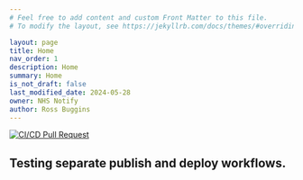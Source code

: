 ```yaml
---
# Feel free to add content and custom Front Matter to this file.
# To modify the layout, see https://jekyllrb.com/docs/themes/#overriding-theme-defaults

layout: page
title: Home
nav_order: 1
description: Home
summary: Home
is_not_draft: false
last_modified_date: 2024-05-28
owner: NHS Notify
author: Ross Buggins
---
```


[![CI/CD Pull Request](https://github.com/NHSDigital/nhs-notify-repository-template/actions/workflows/cicd-1-pull-request.yaml/badge.svg)](https://github.com/NHSDigital/nhs-notify-repository-template/actions/workflows/cicd-1-pull-request.yaml)

## Testing separate publish and deploy workflows. 
